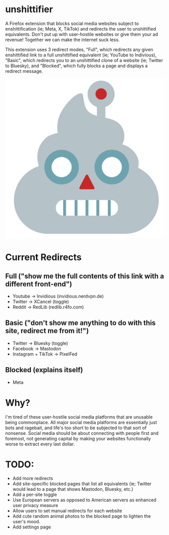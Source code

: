 # unshittifier
A Firefox extension that blocks social media websites subject to enshittification (ie; Meta, X, TikTok) and redirects the user to unshittified equivalents. Don't put up with user-hostile websites or give them your ad revenue! Together we can make the internet suck less. 

This extension uses 3 redirect modes, "Full", which redirects any given enshittified link to a full unshittified equivalent (ie; YouTube to Indivious), "Basic", which redirects you to an unshittified clone of a website (ie; Twitter to Bluesky), and "Blocked", which fully blocks a page and displays a redirect message. 

![icon](icon.png)

# Current Redirects
## Full ("show me the full contents of this link with a different front-end")
- Youtube -> Invidious (invidious.nerdvpn.de)
- Twitter -> XCancel (toggle)
- Reddit -> RedLib (redlib.r4fo.com)

## Basic ("don't show me anything to do with this site, redirect me from it!")
- Twitter -> Bluesky (toggle)
- Facebook -> Mastodon
- Instagram + TikTok -> PixelFed

## Blocked (explains itself)
- Meta

# Why?
I'm tired of these user-hostile social media platforms that are unusable being commonplace. All major social media platforms are essentially just bots and ragebait, and life's too short to be subjected to that sort of nonsense. Social media should be about connecting with people first and foremost, not generating capital by making your websites functionally worse to extract every last dollar.

# TODO:
- Add more redirects
- Add site-specific blocked pages that list all equivalents (ie; Twitter would lead to a page that shows Mastodon, Bluesky, etc.)
- Add a per-site toggle
- Use European servers as opposed to American servers as enhanced user privacy measure
- Allow users to set manual redirects for each website
- Add cute random animal photos to the blocked page to lighten the user's mood.
- Add settings page
